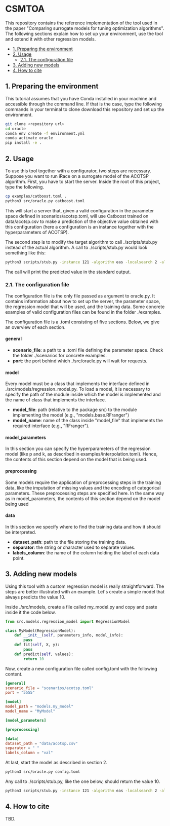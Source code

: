 # CSMTOA

This repository contains the reference implementation of the tool used in the paper
"Comparing surrogate models for tuning optimization algorithms". The following sections
explain how to set up your environment, use the tool and extend it with other regression models.

- [1. Preparing the environment](#1-preparing-the-environment)
- [2. Usage](#2-usage)
  - [2.1. The configuration file](#21-the-configuration-file)
- [3. Adding new models](#3-adding-new-models)
- [4. How to cite](#4-how-to-cite)

## 1. Preparing the environment
This tutorial assumes that you have Conda installed in your machine
and accessible through the command line. If that is the case, type the following commands
in your terminal to clone download this repository and set up the environment. 

```bash
git clone <repository url>
cd oracle 
conda env create -f environment.yml
conda activate oracle
pip install -e .
```

## 2. Usage
To use this tool together with a configurator, two steps are necessary. 
Suppose you want to run iRace on a surrogate model of the ACOTSP algorithm.
First, you have to start the server. Inside the root of this project,
type the following.

```bash
cp examples/catboost.toml .
python3 src/oracle.py catboost.toml
```
This will start a server that, given a valid configuration in the parameter
space defined in scenarios/acotsp.toml, will use Catboost trained on data/acotsp.csv
to make a prediction of the objective value obtained with this configuration (here a configuration is
an instance together with the hyperparameters of ACOTSP).

The second step is to modify the target algorithm to call ./scripts/stub.py instead of
the actual algorithm. A call to ./scripts/stub.py would look something like this:
```bash
python3 scripts/stub.py -instance 121 -algorithm eas -localsearch 2 -alpha 3.24 -beta 4.74 -rho 0.63 -ants 75 -elitistants 683 -nnls 50 -dlb 1
```
The call will print the predicted value in the standard output.

### 2.1. The configuration file
The configuration file is the only file passed as argument to
oracle.py. It contains information about how to set up the server,
the parameter space, the regression model that will be used, and the 
training data. Some concrete examples of valid configuration files 
can be found in the folder ./examples.

The configuration file is a .toml consisting of five sections. Below, we give
an overview of each section.

#### general
- **scenario_file**: a path to a .toml file defining the parameter space. Check the folder ./scenarios for concrete examples.
- **port**: the port behind which ./src/oracle.py will wait for requests.

#### model
Every model must be a class that implements the interface
defined in ./src/models/regression_model.py. To load a model, it is
necessary to specify the path of the module inside which the model is implemented
and the name of class that implements the interface.

- **model_file**: path (relative to the package src) to the module implementing the model (e.g., "models.base.RFranger")
- **model_name**: name of the class inside "model_file" that implements the required interface (e.g., "RFranger").

#### model_parameters
In this section you can specify the hyperparameters of the regression
model (like p and k, as described in examples/interpolation.toml). Hence, the
contents of this section depend on the model that is being used.

#### preprocessing
Some models require the application of preprocessing steps
in the training data, like the imputation of missing values and 
the encoding of categorical parameters. These preprocessing steps
are specified here. In the same way as in model_parameters, the contents
of this section depend on the model being used

#### data
In this section we specify where to find the training data and 
how it should be interpreted.
- **dataset_path**: path to the file storing the training data.
- **separator**: the string or character used to separate values.  
- **labels_column**: the name of the column holding the label of each data point.

## 3. Adding new models
Using this tool with a custom regression model is really straightforward. The steps
are better illustrated with an example. Let's create a simple model that always predicts the value 10.

Inside ./src/models, create a file called my_model.py and copy and paste inside it the code below.

```python
from src.models.regression_model import RegressionModel

class MyModel(RegressionModel):
    def __init__(self, parameters_info, model_info):
        pass
    def fit(self, X, y):
        pass
    def predict(self, values):
        return 10
```
Now, create a new configuration file called config.toml with the following content.

```toml
[general]
scenario_file = "scenarios/acotsp.toml"
port = "5555"

[model]
model_path = "models.my_model"
model_name = "MyModel"

[model_parameters]

[preprocessing]

[data]
dataset_path = "data/acotsp.csv"
separator = " "
labels_column = "val"

```
At last, start the model as described in section 2.

```bash
python3 src/oracle.py config.toml
```

Any call to ./scripts/stub.py, like the one below, should return the value 10.
```bash
python3 scripts/stub.py -instance 121 -algorithm eas -localsearch 2 -alpha 3.24 -beta 4.74 -rho 0.63 -ants 75 -elitistants 683 -nnls 50 -dlb 1
```

## 4. How to cite
TBD.

